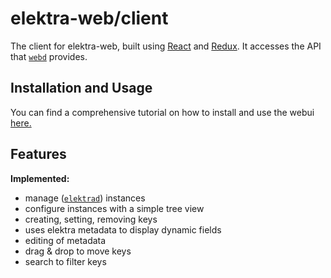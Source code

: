# elektra-web/client

The client for elektra-web, built using
[React](https://facebook.github.io/react/) and [Redux](http://redux.js.org/). It
accesses the API that [`webd`](../webd/) provides.

## Installation and Usage

You can find a comprehensive tutorial on how to install and use the webui [here.](doc/tutorials/install-webui.md)

## Features

**Implemented:**

- manage ([`elektrad`](../elektrad/)) instances
- configure instances with a simple tree view
- creating, setting, removing keys
- uses elektra metadata to display dynamic fields
- editing of metadata
- drag & drop to move keys
- search to filter keys
